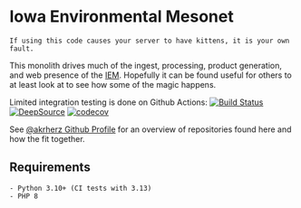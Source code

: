 # Iowa Environmental Mesonet

    If using this code causes your server to have kittens, it is your own fault.

This monolith drives much of the ingest, processing, product generation, and
web presence of the [IEM](https://mesonet.agron.iastate.edu).  Hopefully it can
be found useful for others to at least look at to see how some of the magic happens.

Limited integration testing is done on Github Actions: [![Build Status](https://github.com/akrherz/iem/workflows/IEM%20CI/badge.svg)](https://github.com/akrherz/iem)
[![DeepSource](https://app.deepsource.com/gh/akrherz/iem.svg/?label=active+issues&show_trend=true&token=WvZunVBligt7HgkO2JGg5uMe)](https://app.deepsource.com/gh/akrherz/iem/)
[![codecov](https://codecov.io/gh/akrherz/iem/graph/badge.svg?token=zKXnLZdxIk)](https://codecov.io/gh/akrherz/iem)

See [@akrherz Github Profile](https://github.com/akrherz) for an overview of
repositories found here and how the fit together.

## Requirements

    - Python 3.10+ (CI tests with 3.13)
    - PHP 8
